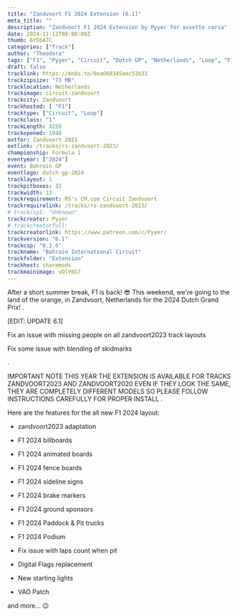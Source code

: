 ```yaml
---
title: "Zandvoort F1 2024 Extension [6.1]"
meta_title: ""
description: "Zandvoort F1 2024 Extension by Pyyer for assetto corsa"
date: 2024-11-12T08:00:00Z
thumb: 6Y5bATC
categories: ["Track"]
author: "Theodora"
tags: ["F1", "Pyyer", "Circuit", "Dutch GP", "Netherlands", "Loop", "F1 2024", "2024"]
draft: false
tracklink: https://mods.to/0eaO68345aec51b33
trackzipsize: "73 MB"
tracklocation: Netherlands
trackimage: circuit-zandvoort
trackcity: Zandvoort
trackhosted: [ "F1"]
tracktype: ["Circuit", "Loop"]
trackclass: "1" 
trackLength: 4259
trackopened: 1948
extfor: Zandvoort 2023
extlink: /tracks/rs-zandvoort-2023/
championship: Formula 1
eventyear: ["2024"]
event: Bahrain GP
eventlogo: dutch-gp-2024
tracklayout: 1
trackpitboxes: 32
trackwidth: 13
trackrequirement: RS's CM.com Circuit Zandvoort
trackrequirelink: /tracks/rs-zandvoort-2023/
# trackcsp1: "Unknown"
trackcreator: Pyyer
# trackcreatorfull: 
trackcreatorlink: https://www.patreon.com/c/Pyyer/
trackversion: "6.1"
trackcsp: "0.2.6"
trackname: "Bahrain International Circuit"
trackfolder: "Extension"
trackhost: sharemods
trackmainimage: vDlY6G7
---
```


After a short summer break, F1 is back! 😎
This weekend, we're going to the land of the orange, in Zandvoort, Netherlands for the 2024 Dutch Grand Prix!
.

[EDIT: UPDATE 6.1]

Fix an issue with missing people on all zandvoort2023 track layouts 

Fix some issue with blending of skidmarks

.

IMPORTANT NOTE
THIS YEAR THE EXTENSION IS AVAILABLE FOR TRACKS
ZANDVOORT2023 AND ZANDVOORT2020
EVEN IF THEY LOOK THE SAME, THEY ARE COMPLETELY DIFFERENT MODELS
SO PLEASE FOLLOW INSTRUCTIONS CAREFULLY FOR PROPER INSTALL
.

Here are the features for the all new F1 2024 layout:

- zandvoort2023 adaptation

- F1 2024 billboards

- F1 2024 animated boards

- F1 2024 fence boards

- F1 2024 sideline signs

- F1 2024 brake markers

- F1 2024 ground sponsors

- F1 2024 Paddock & Pit trucks

- F1 2024 Podium

- Fix issue with laps count when pit

- Digital Flags replacement

- New starting lights 

- VAO Patch

and more... 😉